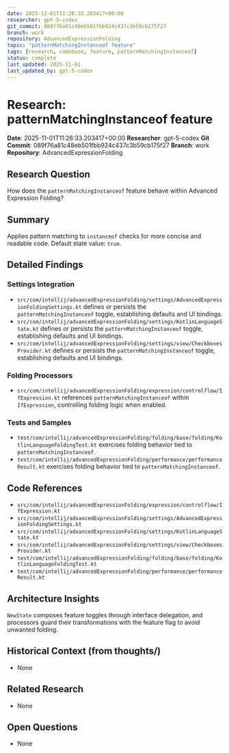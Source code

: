 ```yaml
---
date: 2025-11-01T11:26:33.203417+00:00
researcher: gpt-5-codex
git_commit: 089f76a81c48eb501fbb924c437c3b59cb175f27
branch: work
repository: AdvancedExpressionFolding
topic: "patternMatchingInstanceof feature"
tags: [research, codebase, feature, patternMatchingInstanceof]
status: complete
last_updated: 2025-11-01
last_updated_by: gpt-5-codex
---
```


# Research: patternMatchingInstanceof feature

**Date**: 2025-11-01T11:26:33.203417+00:00
**Researcher**: gpt-5-codex
**Git Commit**: 089f76a81c48eb501fbb924c437c3b59cb175f27
**Branch**: work
**Repository**: AdvancedExpressionFolding

## Research Question
How does the `patternMatchingInstanceof` feature behave within Advanced Expression Folding?

## Summary
Applies pattern matching to `instanceof` checks for more concise and readable code. Default state value: `true`.

## Detailed Findings
### Settings Integration
- `src/com/intellij/advancedExpressionFolding/settings/AdvancedExpressionFoldingSettings.kt` defines or persists the `patternMatchingInstanceof` toggle, establishing defaults and UI bindings.
- `src/com/intellij/advancedExpressionFolding/settings/KotlinLanguageState.kt` defines or persists the `patternMatchingInstanceof` toggle, establishing defaults and UI bindings.
- `src/com/intellij/advancedExpressionFolding/settings/view/CheckboxesProvider.kt` defines or persists the `patternMatchingInstanceof` toggle, establishing defaults and UI bindings.

### Folding Processors
- `src/com/intellij/advancedExpressionFolding/expression/controlflow/IfExpression.kt` references `patternMatchingInstanceof` within `IfExpression`, controlling folding logic when enabled.

### Tests and Samples
- `test/com/intellij/advancedExpressionFolding/folding/base/folding/KotlinLanguageFoldingTest.kt` exercises folding behavior tied to `patternMatchingInstanceof`.
- `test/com/intellij/advancedExpressionFolding/performance/performanceResult.kt` exercises folding behavior tied to `patternMatchingInstanceof`.

## Code References
- `src/com/intellij/advancedExpressionFolding/expression/controlflow/IfExpression.kt`
- `src/com/intellij/advancedExpressionFolding/settings/AdvancedExpressionFoldingSettings.kt`
- `src/com/intellij/advancedExpressionFolding/settings/KotlinLanguageState.kt`
- `src/com/intellij/advancedExpressionFolding/settings/view/CheckboxesProvider.kt`
- `test/com/intellij/advancedExpressionFolding/folding/base/folding/KotlinLanguageFoldingTest.kt`
- `test/com/intellij/advancedExpressionFolding/performance/performanceResult.kt`

## Architecture Insights
`NewState` composes feature toggles through interface delegation, and processors guard their transformations with the feature flag to avoid unwanted folding.

## Historical Context (from thoughts/)
- None

## Related Research
- None

## Open Questions
- None
